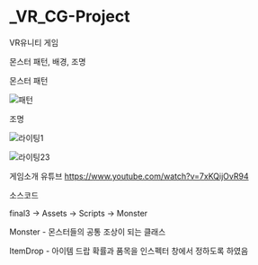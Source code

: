 # _VR_CG-Project
VR유니티 게임

몬스터 패턴, 배경, 조명

몬스터 패턴

![패턴](https://user-images.githubusercontent.com/70251606/120423484-797a2400-c3a5-11eb-981b-ccfe2c6f691f.gif)

조명

![라이팅1](https://user-images.githubusercontent.com/70251606/120425922-0d4def00-c3aa-11eb-93ed-3eaf755517b4.JPG)

![라이팅23](https://user-images.githubusercontent.com/70251606/120425930-10e17600-c3aa-11eb-8d45-91f2f3beb964.JPG)


게임소개 유튜브
https://www.youtube.com/watch?v=7xKQijOvR94

소스코드

final3 -> Assets -> Scripts -> Monster

Monster - 몬스터들의 공통 조상이 되는 클래스

ItemDrop - 아이템 드랍 확률과 품목을 인스펙터 창에서 정하도록 하였음
